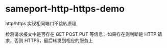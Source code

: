 # sameport-http-https-demo

http/https 实现相同端口不跳转原理

检测请求报文中是否存在 GET POST PUT 等信息，如果存在则判断是 HTTP 请求，否则 HTTPS，最后转发到相应的服务上
